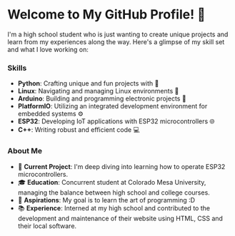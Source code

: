 # Welcome to My GitHub Profile! 🌟

I'm a high school student who is just wanting to create unique projects and learn from my experiences along the way. Here's a glimpse of my skill set and what I love working on:

### Skills

- **Python**: Crafting unique and fun projects with 🐍
- **Linux**: Navigating and managing Linux environments 🐧
- **Arduino**: Building and programming electronic projects 🤖
- **PlatformIO**: Utilizing an integrated development environment for embedded systems ⚙️
- **ESP32**: Developing IoT applications with ESP32 microcontrollers 🌐
- **C++**: Writing robust and efficient code 💻

### About Me

- 🔧 **Current Project**: I'm deep diving into learning how to operate ESP32 microcontrollers.
- 🎓 **Education**: Concurrent student at Colorado Mesa University, managing the balance between high school and college courses.
- 🎯 **Aspirations**: My goal  is to learn the art of programming :D
- 📚 **Experience**: Interned at my high school and contributed to the development and maintenance of their website using HTML, CSS and their local software.